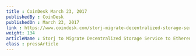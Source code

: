 ```yaml
---
title : CoinDesk March 23, 2017
publishedBy : CoinDesk
publishedOn : March 23, 2017
link : https://www.coindesk.com/storj-migrate-decentralized-storage-service-ethereum-blockchain/
weight: 134
articleName : Storj to Migrate Decentralized Storage Service to Ethereum Blockchain
class : pressArticle
---
```

